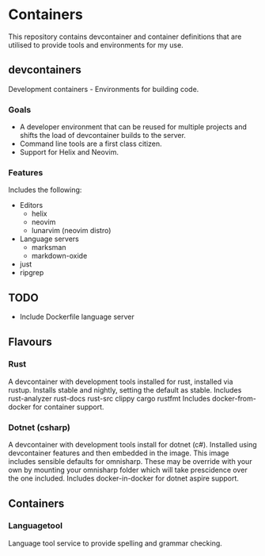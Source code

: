 # Containers 
This repository contains devcontainer and container definitions that are utilised to provide tools and environments for my use. 

## devcontainers
Development containers - Environments for building code.

### Goals
* A developer environment that can be reused for multiple projects and shifts the load of devcontainer builds to the server. 
* Command line tools are a first class citizen.
* Support for Helix and Neovim.

### Features

Includes the following:
* Editors
	* helix
	* neovim
	* lunarvim (neovim distro)
* Language servers
	* marksman
	* markdown-oxide
* just
* ripgrep

## TODO
* Include Dockerfile language server

## Flavours

### Rust
A devcontainer with development tools installed for rust, installed via rustup.
Installs stable and nightly, setting the default as stable.
Includes rust-analyzer rust-docs rust-src clippy cargo rustfmt 
Includes docker-from-docker for container support.

### Dotnet (csharp)
A devcontainer with development tools install for dotnet (c#). Installed using devcontainer features and then embedded in the image.
This image includes sensible defaults for omnisharp. These may be override with your own by mounting your omnisharp folder which will take prescidence over the one included.
Includes docker-in-docker for dotnet aspire support.

## Containers

### Languagetool
Language tool service to provide spelling and grammar checking.
